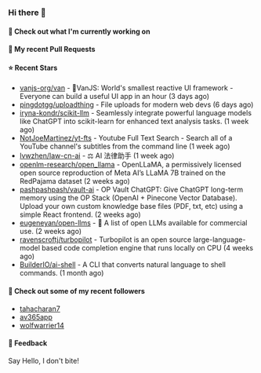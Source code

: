 ### Hi there 👋

#### 👷 Check out what I'm currently working on

#### 🔨 My recent Pull Requests


#### ⭐ Recent Stars

- [vanjs-org/van](https://github.com/vanjs-org/van) - 🍦VanJS: World&#39;s smallest reactive UI framework - Everyone can build a useful UI app in an hour (3 days ago)
- [pingdotgg/uploadthing](https://github.com/pingdotgg/uploadthing) - File uploads for modern web devs (6 days ago)
- [iryna-kondr/scikit-llm](https://github.com/iryna-kondr/scikit-llm) - Seamlessly integrate powerful language models like ChatGPT into scikit-learn for enhanced text analysis tasks. (1 week ago)
- [NotJoeMartinez/yt-fts](https://github.com/NotJoeMartinez/yt-fts) - Youtube Full Text Search - Search all of a YouTube channel&#39;s subtitles from the command line  (1 week ago)
- [lvwzhen/law-cn-ai](https://github.com/lvwzhen/law-cn-ai) - ⚖️ AI 法律助手 (1 week ago)
- [openlm-research/open_llama](https://github.com/openlm-research/open_llama) - OpenLLaMA, a permissively licensed open source reproduction of Meta AI’s LLaMA 7B trained on the RedPajama dataset (2 weeks ago)
- [pashpashpash/vault-ai](https://github.com/pashpashpash/vault-ai) - OP Vault ChatGPT: Give ChatGPT long-term memory using the OP Stack (OpenAI &#43; Pinecone Vector Database). Upload your own custom knowledge base files (PDF, txt, etc) using a simple React frontend. (2 weeks ago)
- [eugeneyan/open-llms](https://github.com/eugeneyan/open-llms) - 🤖 A list of open LLMs available for commercial use. (2 weeks ago)
- [ravenscroftj/turbopilot](https://github.com/ravenscroftj/turbopilot) - Turbopilot is an open source large-language-model based code completion engine that runs locally on CPU (4 weeks ago)
- [BuilderIO/ai-shell](https://github.com/BuilderIO/ai-shell) - A CLI that converts natural language to shell commands. (1 month ago)

#### 👯 Check out some of my recent followers

- [tahacharan7](https://github.com/tahacharan7)
- [av365app](https://github.com/av365app)
- [wolfwarrier14](https://github.com/wolfwarrier14)

#### 💬 Feedback

Say Hello, I don't bite!